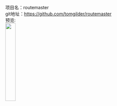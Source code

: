 
项目名：routemaster<br>
git地址：https://github.com/tomgilder/routemaster<br>
预览:<br>
<img src="https://camo.githubusercontent.com/1ec772ea0acfade925eabe6cb97ab2d94c374d2ba9432d0993258cb9ba009c86/68747470733a2f2f75706c6f61642e77696b696d656469612e6f72672f77696b6970656469612f636f6d6d6f6e732f7468756d622f652f65612f526f7574656d61737465725f524d4c323337355f2532384a4a445f333735442532392532435f365f4d617263685f323030342e6a70672f33323070782d526f7574656d61737465725f524d4c323337355f2532384a4a445f333735442532392532435f365f4d617263685f323030342e6a7067" width="25%"/>
